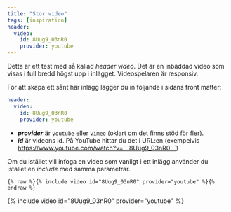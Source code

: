 ```yaml
---
title: "Stor video"
tags: [inspiration]
header:
  video:
    id: 8Uug9_03nR0
    provider: youtube
---
```


Detta är ett test med så kallad *header video*. Det är en inbäddad video som visas i full bredd högst upp i inlägget. Videospelaren är responsiv.

För att skapa ett sånt här inlägg lägger du in följande i sidans front matter:

```yaml
header:
  video:
    id: 8Uug9_03nR0
    provider: youtube
```

- __*provider*__ är ```youtube``` eller ```vimeo``` (oklart om det finns stöd för fler).
- __*id*__ är videons id. På YouTube hittar du det i URL:en (exempelvis https://www.youtube.com/watch?v=```8Uug9_03nR0```)

Om du istället vill infoga en video som vanligt i ett inlägg använder du istället en *include* med samma parametrar.

```liquid
{% raw %}{% include video id="8Uug9_03nR0" provider="youtube" %}{% endraw %}
```

{% include video id="8Uug9_03nR0" provider="youtube" %}

